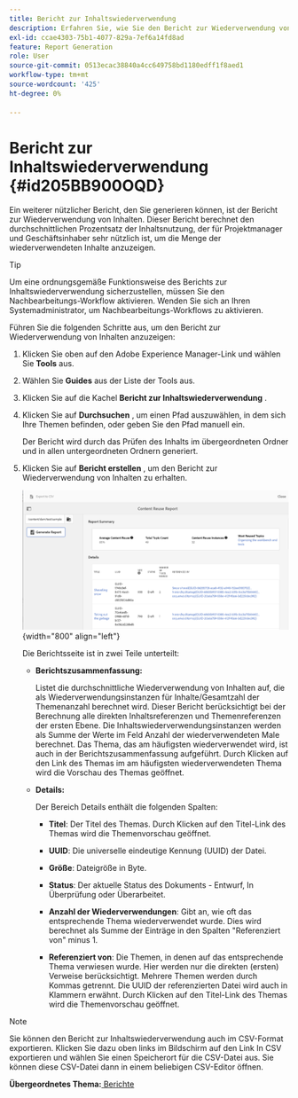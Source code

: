 ```yaml
---
title: Bericht zur Inhaltswiederverwendung
description: Erfahren Sie, wie Sie den Bericht zur Wiederverwendung von Inhalten in AEM Guides anzeigen. Erstellen Sie den Bericht, um den Prozentsatz der Wiederverwendung des Inhalts zu ermitteln.
exl-id: ccae4303-75b1-4077-829a-7ef6a14fd8ad
feature: Report Generation
role: User
source-git-commit: 0513ecac38840a4cc649758bd1180edff1f8aed1
workflow-type: tm+mt
source-wordcount: '425'
ht-degree: 0%

---
```


# Bericht zur Inhaltswiederverwendung {#id205BB900OQD}

Ein weiterer nützlicher Bericht, den Sie generieren können, ist der Bericht zur Wiederverwendung von Inhalten. Dieser Bericht berechnet den durchschnittlichen Prozentsatz der Inhaltsnutzung, der für Projektmanager und Geschäftsinhaber sehr nützlich ist, um die Menge der wiederverwendeten Inhalte anzuzeigen.

>[!TIP]
>
> Um eine ordnungsgemäße Funktionsweise des Berichts zur Inhaltswiederverwendung sicherzustellen, müssen Sie den Nachbearbeitungs-Workflow aktivieren. Wenden Sie sich an Ihren Systemadministrator, um Nachbearbeitungs-Workflows zu aktivieren.

Führen Sie die folgenden Schritte aus, um den Bericht zur Wiederverwendung von Inhalten anzuzeigen:

1. Klicken Sie oben auf den Adobe Experience Manager-Link und wählen Sie **Tools** aus.

1. Wählen Sie **Guides** aus der Liste der Tools aus.

1. Klicken Sie auf die Kachel **Bericht zur Inhaltswiederverwendung** .

1. Klicken Sie auf **Durchsuchen** , um einen Pfad auszuwählen, in dem sich Ihre Themen befinden, oder geben Sie den Pfad manuell ein.

   Der Bericht wird durch das Prüfen des Inhalts im übergeordneten Ordner und in allen untergeordneten Ordnern generiert.

1. Klicken Sie auf **Bericht erstellen** , um den Bericht zur Wiederverwendung von Inhalten zu erhalten.

   ![](images/content-reuse-uuid.png){width="800" align="left"}

   Die Berichtsseite ist in zwei Teile unterteilt:

   - **Berichtszusammenfassung:**

     Listet die durchschnittliche Wiederverwendung von Inhalten auf, die als Wiederverwendungsinstanzen für Inhalte/Gesamtzahl der Themenanzahl berechnet wird. Dieser Bericht berücksichtigt bei der Berechnung alle direkten Inhaltsreferenzen und Themenreferenzen der ersten Ebene. Die Inhaltswiederverwendungsinstanzen werden als Summe der Werte im Feld Anzahl der wiederverwendeten Male berechnet. Das Thema, das am häufigsten wiederverwendet wird, ist auch in der Berichtszusammenfassung aufgeführt. Durch Klicken auf den Link des Themas im am häufigsten wiederverwendeten Thema wird die Vorschau des Themas geöffnet.

   - **Details:**

     Der Bereich Details enthält die folgenden Spalten:

      - **Titel**: Der Titel des Themas. Durch Klicken auf den Titel-Link des Themas wird die Themenvorschau geöffnet.

      - **UUID**: Die universelle eindeutige Kennung \(UUID\) der Datei.

      - **Größe**: Dateigröße in Byte.

      - **Status**: Der aktuelle Status des Dokuments - Entwurf, In Überprüfung oder Überarbeitet.

      - **Anzahl der Wiederverwendungen**: Gibt an, wie oft das entsprechende Thema wiederverwendet wurde. Dies wird berechnet als Summe der Einträge in den Spalten &quot;Referenziert von&quot; minus 1.

      - **Referenziert von**: Die Themen, in denen auf das entsprechende Thema verwiesen wurde. Hier werden nur die direkten \(ersten\) Verweise berücksichtigt. Mehrere Themen werden durch Kommas getrennt. Die UUID der referenzierten Datei wird auch in Klammern erwähnt. Durch Klicken auf den Titel-Link des Themas wird die Themenvorschau geöffnet.


>[!NOTE]
>
> Sie können den Bericht zur Inhaltswiederverwendung auch im CSV-Format exportieren. Klicken Sie dazu oben links im Bildschirm auf den Link In CSV exportieren und wählen Sie einen Speicherort für die CSV-Datei aus. Sie können diese CSV-Datei dann in einem beliebigen CSV-Editor öffnen.

**Übergeordnetes Thema:**[ Berichte](reports-intro.md)

